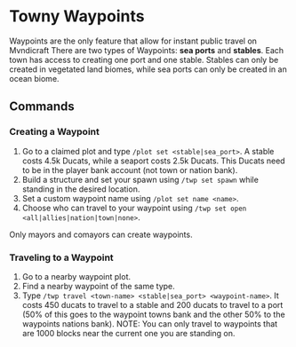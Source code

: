 # Towny Waypoints

Waypoints are the only feature that allow for instant public travel on Mvndicraft
There are two types of Waypoints: **sea ports** and **stables**.
Each town has access to creating one port and one stable. Stables can only be created in vegetated land biomes, while sea ports can only be created in an ocean biome.

## Commands

### Creating a Waypoint

1. Go to a claimed plot and type `/plot set <stable|sea_port>`. A stable costs 4.5k Ducats, while a seaport costs 2.5k Ducats. This Ducats need to be in the player bank account (not town or nation bank).
2. Build a structure and set your spawn using `/twp set spawn` while standing in the desired location.
3. Set a custom waypoint name using `/plot set name <name>`.
4. Choose who can travel to your waypoint using `/twp set open <all|allies|nation|town|none>`.

Only mayors and comayors can create waypoints.

### Traveling to a Waypoint

1. Go to a nearby waypoint plot.
2. Find a nearby waypoint of the same type.
3. Type `/twp travel <town-name> <stable|sea_port> <waypoint-name>`.
   It costs 450 ducats to travel to a stable and 200 ducats to travel to a port (50% of this goes to the waypoint towns bank and the other 50% to the waypoints nations bank).
   NOTE: You can only travel to waypoints that are 1000 blocks near the current one you are standing on.
